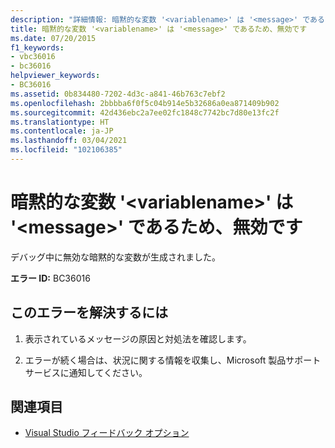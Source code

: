 ```yaml
---
description: "詳細情報: 暗黙的な変数 '<variablename>' は '<message>' であるため、無効です"
title: 暗黙的な変数 '<variablename>' は '<message>' であるため、無効です
ms.date: 07/20/2015
f1_keywords:
- vbc36016
- bc36016
helpviewer_keywords:
- BC36016
ms.assetid: 0b834480-7202-4d3c-a841-46b763c7ebf2
ms.openlocfilehash: 2bbbba6f0f5c04b914e5b32686a0ea871409b902
ms.sourcegitcommit: 42d436ebc2a7ee02fc1848c7742bc7d80e13fc2f
ms.translationtype: HT
ms.contentlocale: ja-JP
ms.lasthandoff: 03/04/2021
ms.locfileid: "102106385"
---
```

# <a name="implicit-variable-variablename-is-invalid-because-of-message"></a>暗黙的な変数 '\<variablename>' は '\<message>' であるため、無効です

デバッグ中に無効な暗黙的な変数が生成されました。  
  
 **エラー ID:** BC36016  
  
## <a name="to-correct-this-error"></a>このエラーを解決するには  
  
1. 表示されているメッセージの原因と対処法を確認します。  
  
2. エラーが続く場合は、状況に関する情報を収集し、Microsoft 製品サポート サービスに通知してください。  
  
## <a name="see-also"></a>関連項目

- [Visual Studio フィードバック オプション](/visualstudio/ide/feedback-options)
